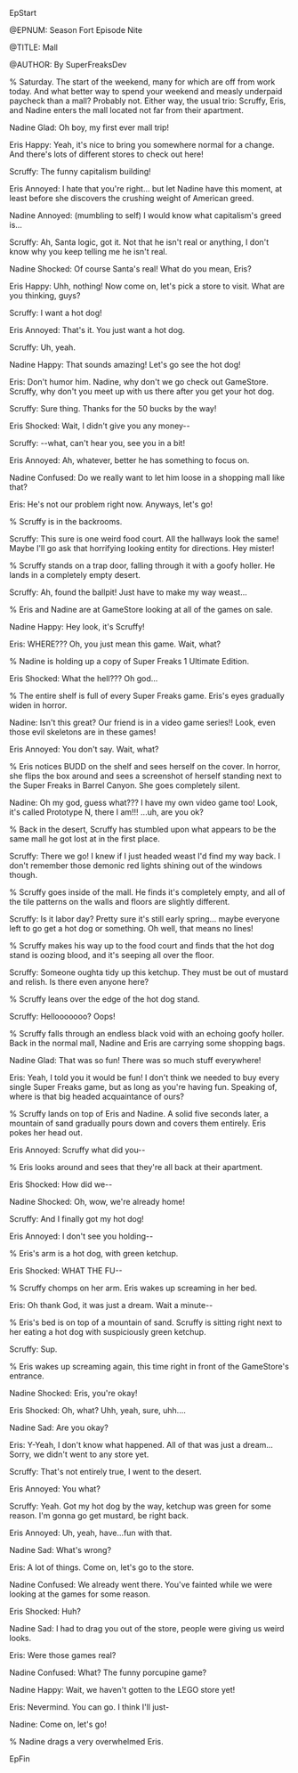 EpStart

<!-- Epilogue Info -->

@EPNUM: Season Fort Episode Nite

@TITLE: Mall

@AUTHOR: By SuperFreaksDev

<!-- The episode starts here. Feel free to erase this line. -->

% Saturday. The start of the weekend, many for which are off from work today. And what better way to spend your weekend and measly underpaid paycheck than a mall? Probably not. Either way, the usual trio: Scruffy, Eris, and Nadine enters the mall located not far from their apartment.

Nadine Glad: Oh boy, my first ever mall trip!

Eris Happy: Yeah, it's nice to bring you somewhere normal for a change. And there's lots of different stores to check out here!

Scruffy: The funny capitalism building!

Eris Annoyed: I hate that you're right... but let Nadine have this moment, at least before she discovers the crushing weight of American greed.

Nadine Annoyed: (mumbling to self) I would know what capitalism's greed is...

Scruffy: Ah, Santa logic, got it. Not that he isn't real or anything, I don't know why you keep telling me he isn't real.

Nadine Shocked: Of course Santa's real! What do you mean, Eris?

Eris Happy: Uhh, nothing! Now come on, let's pick a store to visit. What are you thinking, guys?

Scruffy: I want a hot dog!

Eris Annoyed: That's it. You just want a hot dog.

Scruffy: Uh, yeah.

Nadine Happy: That sounds amazing! Let's go see the hot dog!

Eris: Don't humor him. Nadine, why don't we go check out GameStore. Scruffy, why don't you meet up with us there after you get your hot dog.

Scruffy: Sure thing. Thanks for the 50 bucks by the way!

Eris Shocked: Wait, I didn't give you any money--

Scruffy: --what, can't hear you, see you in a bit!

Eris Annoyed: Ah, whatever, better he has something to focus on.

Nadine Confused: Do we really want to let him loose in a shopping mall like that?

Eris: He's not our problem right now. Anyways, let's go!

% Scruffy is in the backrooms.

Scruffy: This sure is one weird food court. All the hallways look the same! Maybe I'll go ask that horrifying looking entity for directions. Hey mister!

% Scruffy stands on a trap door, falling through it with a goofy holler. He lands in a completely empty desert.

Scruffy: Ah, found the ballpit! Just have to make my way weast...

% Eris and Nadine are at GameStore looking at all of the games on sale.

Nadine Happy: Hey look, it's Scruffy!

Eris: WHERE??? Oh, you just mean this game. Wait, what?

% Nadine is holding up a copy of Super Freaks 1 Ultimate Edition.

Eris Shocked: What the hell??? Oh god...

% The entire shelf is full of every Super Freaks game. Eris's eyes gradually widen in horror.

Nadine: Isn't this great? Our friend is in a video game series!! Look, even those evil skeletons are in these games!

Eris Annoyed: You don't say. Wait, what?

% Eris notices BUDD on the shelf and sees herself on the cover. In horror, she flips the box around and sees a screenshot of herself standing next to the Super Freaks in Barrel Canyon. She goes completely silent.

Nadine: Oh my god, guess what??? I have my own video game too! Look, it's called Prototype N, there I am!!! ...uh, are you ok?

% Back in the desert, Scruffy has stumbled upon what appears to be the same mall he got lost at in the first place.

Scruffy: There we go! I knew if I just headed weast I'd find my way back. I don't remember those demonic red lights shining out of the windows though.

% Scruffy goes inside of the mall. He finds it's completely empty, and all of the tile patterns on the walls and floors are slightly different.

Scruffy: Is it labor day? Pretty sure it's still early spring... maybe everyone left to go get a hot dog or something. Oh well, that means no lines!

% Scruffy makes his way up to the food court and finds that the hot dog stand is oozing blood, and it's seeping all over the floor.

Scruffy: Someone oughta tidy up this ketchup. They must be out of mustard and relish. Is there even anyone here?

% Scruffy leans over the edge of the hot dog stand.

Scruffy: Hellooooooo? Oops!

% Scruffy falls through an endless black void with an echoing goofy holler. Back in the normal mall, Nadine and Eris are carrying some shopping bags.

Nadine Glad: That was so fun! There was so much stuff everywhere!

Eris: Yeah, I told you it would be fun! I don't think we needed to buy every single Super Freaks game, but as long as you're having fun. Speaking of, where is that big headed acquaintance of ours?

% Scruffy lands on top of Eris and Nadine. A solid five seconds later, a mountain of sand gradually pours down and covers them entirely. Eris pokes her head out.

Eris Annoyed: Scruffy what did you--

% Eris looks around and sees that they're all back at their apartment.

Eris Shocked: How did we--

Nadine Shocked: Oh, wow, we're already home!

Scruffy: And I finally got my hot dog!

Eris Annoyed: I don't see you holding--

% Eris's arm is a hot dog, with green ketchup.

Eris Shocked: WHAT THE FU--

% Scruffy chomps on her arm. Eris wakes up screaming in her bed.

Eris: Oh thank God, it was just a dream. Wait a minute--

% Eris's bed is on top of a mountain of sand. Scruffy is sitting right next to her eating a hot dog with suspiciously green ketchup.

Scruffy: Sup.

% Eris wakes up screaming again, this time right in front of the GameStore's entrance.

Nadine Shocked: Eris, you're okay!

Eris Shocked: Oh, what? Uhh, yeah, sure, uhh....

Nadine Sad: Are you okay?

Eris: Y-Yeah, I don't know what happened. All of that was just a dream... Sorry, we didn't went to any store yet.

Scruffy: That's not entirely true, I went to the desert.

Eris Annoyed: You what?

Scruffy: Yeah. Got my hot dog by the way, ketchup was green for some reason. I'm gonna go get mustard, be right back.

Eris Annoyed: Uh, yeah, have...fun with that.

Nadine Sad: What's wrong?

Eris: A lot of things. Come on, let's go to the store.

Nadine Confused: We already went there. You've fainted while we were looking at the games for some reason.

Eris Shocked: Huh?

Nadine Sad: I had to drag you out of the store, people were giving us weird looks.

Eris: Were those games real?

Nadine Confused: What? The funny porcupine game?

Nadine Happy: Wait, we haven't gotten to the LEGO store yet!

Eris: Nevermind. You can go. I think I'll just-

Nadine: Come on, let's go!

% Nadine drags a very overwhelmed Eris.

<!-- The episode ends here with "EpFin". It ends the format. Since it's already here, you don't need to mess with it. -->

EpFin

<script src="{{ '/assets/js/EpFormatter.js' | relative_url }}"></script>